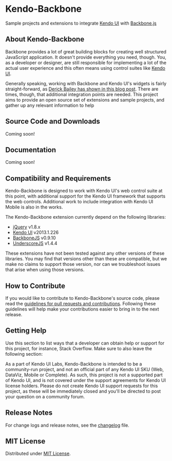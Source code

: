# Kendo-Backbone

Sample projects and extensions to integrate
[Kendo UI](http://kendoui.com) with 
[Backbone.js](http://backbonejs.org)

## About Kendo-Backbone

Backbone provides a lot of great building blocks for creating 
well structured JavaScript application. It doesn't provide everything
you need, though. You, as a developer or designer, are still responsible
for implementing a lot of the actual user experience and this often
means using control suites like [Kendo UI](http://kendoui.com).

Generally speaking, working with Backbone and Kendo UI's widgets is
fairly straight-forward, as 
[Derick Bailey has shown in this blog post](http://www.kendoui.com/blogs/teamblog/posts/12-11-26/backbone_and_kendo_ui_a_beautiful_combination.aspx).
There are times, though, that additional integration points are 
needed. This project aims to provide an open source set of extensions and sample
projects, and gather up any relevant information to help

## Source Code and Downloads

Coming soon!

## Documentation

Coming soon!

## Compatibility and Requirements

Kendo-Backbone is designed to work with Kendo UI's web control
suite at this point, with additional support for the Kendo UI framework
that supports the web controls. Additional work to include integration
with Kendo UI Mobile is also in the works.

The Kendo-Backbone extension currently depend on the 
following libraries:

* [jQuery](http://www.jquery.com) v1.8.x
* [Kendo UI](http://www.kendoui.com) v2013.1.226
* [BackboneJS](http://backbonejs.org) v0.9.10
* [UnderscoreJS](http://underscorejs.org) v1.4.4

These extensions have not been tested against any other versions of 
these libraries. You may find that versions other than these are 
compatible, but we make no claims to support those version, 
nor can we troubleshoot issues that arise when using those 
versions.

## How to Contribute

If you would like to contribute to Kendo-Backbone's source code, 
please read the 
[guidelines for pull requests and contributions](CONTRIBUTING.md). 
Following these guidelines will help make your contributions easier 
to bring in to the next release.

## Getting Help

Use this section to list ways that a developer can obtain help or 
support for this project, for instance, Stack Overflow. Make sure to 
also leave the following section:

As a part of Kendo UI Labs, Kendo-Backbone is intended to be a 
community-run project, and not an official part of any 
Kendo UI SKU (Web, DataViz, Mobile or Complete). As such, this 
project is not a supported part of Kendo UI, and is not covered 
under the support agreements for Kendo UI license holders. Please 
do not create Kendo UI support requests for this project, as these 
will be immediately closed and you'll be directed to post your 
question on a community forum.

## Release Notes

For change logs and release notes, see the [changelog](changelog.md) file.

## MIT License

Distributed under [MIT License](LICENSE.md).
